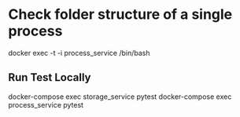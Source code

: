 # Check folder structure of a single process

docker exec -t -i process_service /bin/bash

## Run Test Locally
docker-compose exec storage_service pytest
docker-compose exec process_service pytest